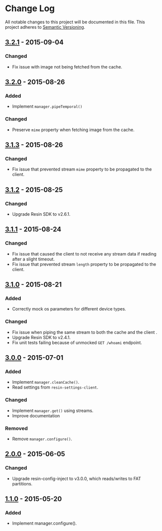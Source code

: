 # Change Log

All notable changes to this project will be documented in this file.
This project adheres to [Semantic Versioning](http://semver.org/).

## [3.2.1] - 2015-09-04

### Changed

- Fix issue with image not being fetched from the cache.

## [3.2.0] - 2015-08-26

### Added

- Implement `manager.pipeTemporal()`

### Changed

- Preserve `mime` property when fetching image from the cache.

## [3.1.3] - 2015-08-26

### Changed

- Fix issue that prevented stream `mime` property to be propagated to the client.

## [3.1.2] - 2015-08-25

### Changed

- Upgrade Resin SDK to v2.6.1.

## [3.1.1] - 2015-08-24

### Changed

- Fix issue that caused the client to not receive any stream data if reading after a slight timeout.
- Fix issue that prevented stream `length` property to be propagated to the client.

## [3.1.0] - 2015-08-21

### Added

- Correctly mock os parameters for different device types.

### Changed

- Fix issue when piping the same stream to both the cache and the client .
- Upgrade Resin SDK to v2.4.1.
- Fix unit tests failing because of unmocked `GET /whoami` endpoint.

## [3.0.0] - 2015-07-01

### Added

- Implement `manager.cleanCache()`.
- Read settings from `resin-settings-client`.

### Changed

- Implement `manager.get()` using streams.
- Improve documentation

### Removed

- Remove `manager.configure()`.

## [2.0.0] - 2015-06-05

### Changed

- Upgrade resin-config-inject to v3.0.0, which reads/writes to FAT partitions.

## [1.1.0] - 2015-05-20

### Added

- Implement manager.configure().

[3.2.1]: https://github.com/resin-io/resin-image-manager/compare/v3.2.0...v3.2.1
[3.2.0]: https://github.com/resin-io/resin-image-manager/compare/v3.1.3...v3.2.0
[3.1.3]: https://github.com/resin-io/resin-image-manager/compare/v3.1.2...v3.1.3
[3.1.2]: https://github.com/resin-io/resin-image-manager/compare/v3.1.1...v3.1.2
[3.1.1]: https://github.com/resin-io/resin-image-manager/compare/v3.1.0...v3.1.1
[3.1.0]: https://github.com/resin-io/resin-image-manager/compare/v3.0.0...v3.1.0
[3.0.0]: https://github.com/resin-io/resin-image-manager/compare/v2.0.0...v3.0.0
[2.0.0]: https://github.com/resin-io/resin-image-manager/compare/v1.1.0...v2.0.0
[1.1.0]: https://github.com/resin-io/resin-image-manager/compare/v1.0.0...v1.1.0
